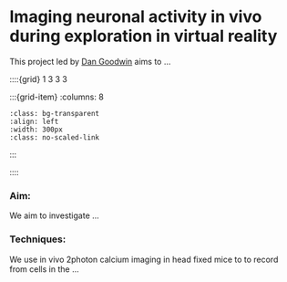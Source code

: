 # Imaging neuronal activity in vivo during exploration in virtual reality

This project led by [Dan Goodwin](../our-team/members/dangoodwin) aims to ...


::::{grid} 1 3 3 3

:::{grid-item}
:columns: 8
```{image} ../img/projects/mouse_VR.png 
:class: bg-transparent
:align: left
:width: 300px
:class: no-scaled-link
```
:::



::::



### Aim:
We aim to investigate ...

### Techniques:
We use in vivo 2photon calcium imaging in head fixed mice to to record from cells in the ...

